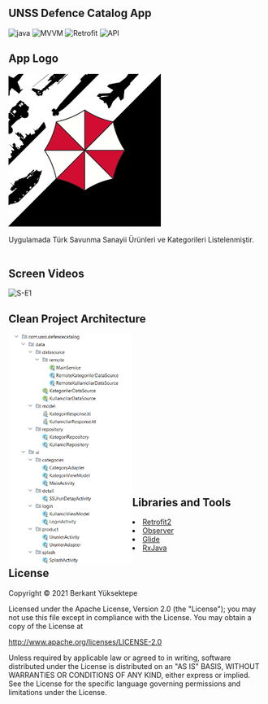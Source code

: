 
## UNSS Defence Catalog App
![java](https://img.shields.io/badge/Java-1.8.xxx-brightgreen.svg)
![MVVM](https://img.shields.io/badge/Clean--Code-MVVM-brightgreen.svg)
![Retrofit](https://img.shields.io/badge/Retrofit-2.xx-orange.svg)
<a><img src="https://img.shields.io/badge/API-21%2B-brightgreen.svg?style=flat" alt="API" /></a>

## App Logo
<p><img width="300px" src="https://raw.githubusercontent.com/Berkantyuks/UNSSDefenceCatalogApp/master/assets/UNSS-svg-ln.png"/></p>
Uygulamada Türk Savunma Sanayii Ürünleri ve Kategorileri Listelenmiştir.
<br><br>



## Screen Videos
<p>
  <img height= "411"  src="https://github.com/Berkantyuks/UNSSDefenceCatalogApp/blob/master/ScreenVideo/androgif.gif?raw=true" alt="S-E1" />

</p>


## Clean Project Architecture
<p><img align="left" width="244px"; src="https://github.com/Berkantyuks/UNSSDefenceCatalogApp/blob/master/assets/mimari1.png?raw=true"/></p>
<br/><br/><br/><br/><br/><br/><br/><br/><br/><br/><br/><br/><br/><br/><br/><br/><br/>

## Libraries and Tools 
<li><a href="https://square.github.io/retrofit/">Retrofit2</a></li>
<li><a href="https://developer.android.com/reference/android/arch/lifecycle/Observer">Observer</a></li> 
<li><a href="https://bumptech.github.io/glide/doc/download-setup.html">Glide</a></li>
<li><a href="https://github.com/ReactiveX/RxJava">RxJava</a></li> 


## License
Copyright © 2021 Berkant Yüksektepe

Licensed under the Apache License, Version 2.0 (the "License");
you may not use this file except in compliance with the License.
You may obtain a copy of the License at

   http://www.apache.org/licenses/LICENSE-2.0

Unless required by applicable law or agreed to in writing, software
distributed under the License is distributed on an "AS IS" BASIS,
WITHOUT WARRANTIES OR CONDITIONS OF ANY KIND, either express or implied.
See the License for the specific language governing permissions and
limitations under the License.

